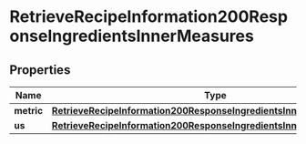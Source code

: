 

# RetrieveRecipeInformation200ResponseIngredientsInnerMeasures


## Properties

| Name | Type | Description | Notes |
|------------ | ------------- | ------------- | -------------|
|**metric** | [**RetrieveRecipeInformation200ResponseIngredientsInnerMeasuresMetric**](RetrieveRecipeInformation200ResponseIngredientsInnerMeasuresMetric.md) |  |  [optional] |
|**us** | [**RetrieveRecipeInformation200ResponseIngredientsInnerMeasuresMetric**](RetrieveRecipeInformation200ResponseIngredientsInnerMeasuresMetric.md) |  |  [optional] |



